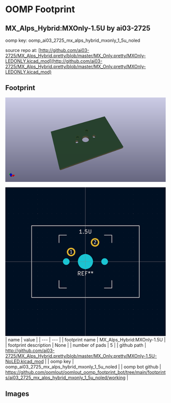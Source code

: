 # OOMP Footprint  
## MX_Alps_Hybrid:MXOnly-1.5U  by ai03-2725  
  
oomp key: oomp_ai03_2725_mx_alps_hybrid_mxonly_1_5u_noled  
  
source repo at: [http://github.com/ai03-2725/MX_Alps_Hybrid.pretty/blob/master/MX_Only.pretty/MXOnly-LEDONLY.kicad_mod](http://github.com/ai03-2725/MX_Alps_Hybrid.pretty/blob/master/MX_Only.pretty/MXOnly-LEDONLY.kicad_mod)  
## Footprint  
  
[![working_kicad_pcb_3d.png](working_kicad_pcb_3d_600.png)](working_kicad_pcb_3d.png)  
  
[![working.png](working_600.png)](working.png)  
| name | value | 
| --- | --- | 
| footprint name | MX_Alps_Hybrid:MXOnly-1.5U | 
| footprint description | None | 
| number of pads | 5 | 
| github path | http://github.com/ai03-2725/MX_Alps_Hybrid.pretty/blob/master/MX_Only.pretty/MXOnly-1.5U-NoLED.kicad_mod | 
| oomp key | oomp_ai03_2725_mx_alps_hybrid_mxonly_1_5u_noled | 
| oomp bot github | https://github.com/oomlout/oomlout_oomp_footprint_bot/tree/main/footprints/ai03_2725_mx_alps_hybrid_mxonly_1_5u_noled/working | 
## Images  
